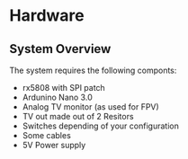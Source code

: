 # Hardware #

## System Overview ##

The system requires the following componts:

  * rx5808 with SPI patch
  * Ardunino Nano 3.0
  * Analog TV monitor (as used for FPV)
  * TV out made out of 2 Resitors
  * Switches depending of your configuration
  * Some cables
  * 5V Power supply